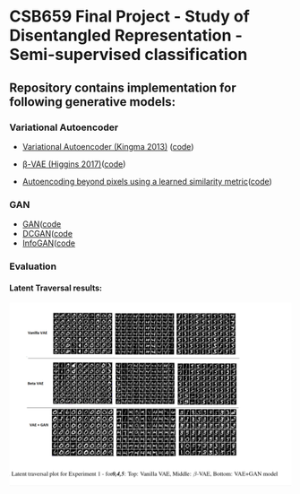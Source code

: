 # CSB659 Final Project - Study of Disentangled Representation - Semi-supervised classification

## Repository contains implementation for following generative models:

### Variational Autoencoder
* [Variational Autoencoder (Kingma 2013)](https://arxiv.org/abs/1312.6114) ([code](code/VAE_+_Classifier.ipynb))

* [β-VAE (Higgins 2017)](https://openreview.net/forum?id=Sy2fzU9gl)([code](code/beta_vae+classifier.ipynb))
* [Autoencoding beyond pixels using a learned similarity metric](https://arxiv.org/abs/1512.09300)([code](code/symmetric_vae.ipynb))

### GAN
* [GAN](https://arxiv.org/abs/1406.2661)([code](code/VAE+GAN.ipynb)
* [DCGAN](https://arxiv.org/abs/1511.06434)([code](code/VAE+GAN.ipynb)
* [InfoGAN](https://arxiv.org/abs/1606.03657)([code](code/InfoGAN.ipynb)


### Evaluation
#### Latent Traversal results:
![Latent Traversal](resources/images/latent-traversal.png "Latent Traversal")


